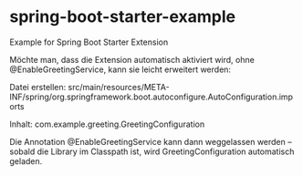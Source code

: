 # spring-boot-starter-example
Example for Spring Boot Starter Extension

Möchte man, dass die Extension automatisch aktiviert wird, ohne @EnableGreetingService, 
kann sie leicht erweitert werden:

Datei erstellen:
src/main/resources/META-INF/spring/org.springframework.boot.autoconfigure.AutoConfiguration.imports

Inhalt:
com.example.greeting.GreetingConfiguration

Die Annotation @EnableGreetingService kann dann weggelassen werden – sobald die Library im Classpath ist, 
wird GreetingConfiguration automatisch geladen.
